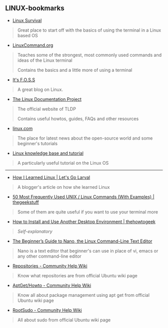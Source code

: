 ## LINUX-bookmarks

* [Linux Survival](http://linuxsurvival.com/)
> Great place to start off with the basics of using the terminal in a Linux based OS

* [LinuxCommand.org](http://linuxcommand.org/index.php)
> Teaches some of the strongest, most commonly used commands and ideas of the Linux terminal
>
> Contains the basics and a little more of using a terminal

* [It's F.O.S.S](https://itsfoss.com/about/)
> A great blog on Linux.

* [The Linux Documentation Project](http://www.tldp.org/)
> The official website of TLDP
>
> Contains useful howtos, guides, FAQs and other resources

* [linux.com](https://www.linux.com/)
> The place for latest news about the open-source world and some beginner's tutorials

* [Linux knowledge base and tutorial](http://www.linux-tutorial.info/)
> A particularly useful tutorial on the Linux OS
_______________________________________________________________________________________________________________________________

* [How I Learned Linux | Let's Go Larval](https://letsgolarval.wordpress.com/2015/06/23/how-i-learned-linux/)
> A blogger's article on how she learned Linux

* [50 Most Frequently Used UNIX / Linux Commands (With Examples) | thegeekstuff](http://www.thegeekstuff.com/2010/11/50-linux-commands/)
> Some of them are quite useful if you want to use your terminal more

* [How to Install and Use Another Desktop Environment | thehowtogeek](https://www.howtogeek.com/193129/how-to-install-and-use-another-desktop-environment-on-linux/)
> *Self-explanatory*

* [The Beginner’s Guide to Nano, the Linux Command-Line Text Editor](https://www.howtogeek.com/howto/42980/the-beginners-guide-to-nano-the-linux-command-line-text-editor/)
> Nano is a text editor that beginner's can use in place of vi, emacs or any other command-line editor

* [Repositories - Community Help Wiki](https://help.ubuntu.com/community/Repositories#A_Quick.2C_Tongue-in-cheek_Description_of_the_Ubuntu_Repositories)
> Know what repositories are from official Ubuntu wiki page

* [AptGet/Howto - Community Help Wiki](https://help.ubuntu.com/community/AptGet/Howto)
> Know all about package management using apt get from official Ubuntu wiki page

* [RootSudo - Community Help Wiki](https://help.ubuntu.com/community/AptGet/Howto)
> All about sudo from official Ubuntu wiki page
